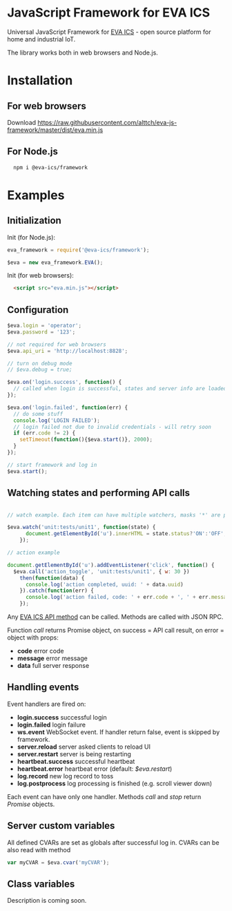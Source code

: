 JavaScript Framework for EVA ICS
================================

Universal JavaScript Framework for [EVA ICS](https://www.eva-ics.com/) - open
source platform for home and industrial IoT.

The library works both in web browsers and Node.js.

Installation
============

For web browsers
----------------

Download
https://raw.githubusercontent.com/alttch/eva-js-framework/master/dist/eva.min.js

For Node.js
-----------

```bash
  npm i @eva-ics/framework
```

Examples
========

Initialization
--------------

Init (for Node.js):

```javascript
eva_framework = require('@eva-ics/framework');

$eva = new eva_framework.EVA();
```

Init (for web browsers):

```html
  <script src="eva.min.js"></script>
```

Configuration
-------------

```javascript
$eva.login = 'operator';
$eva.password = '123';

// not required for web browsers
$eva.api_uri = 'http://localhost:8828';

// turn on debug mode
// $eva.debug = true;

$eva.on('login.success', function() {
  // called when login is successful, states and server info are loaded
});

$eva.on('login.failed', function(err) {
  // do some stuff
  console.log('LOGIN FAILED');
  // login failed not due to invalid credentials - will retry soon
  if (err.code != 2) {
    setTimeout(function(){$eva.start()}, 2000);
  }
});

// start framework and log in
$eva.start();
```

Watching states and performing API calls
----------------------------------------

```javascript

// watch example. Each item can have multiple watchers, masks '*' are possible.

$eva.watch('unit:tests/unit1', function(state) {
      document.getElementById('u').innerHTML = state.status?'ON':'OFF';
    });

// action example

document.getElementById('u').addEventListener('click', function() {
  $eva.call('action_toggle', 'unit:tests/unit1', { w: 30 })
    then(function(data) {
      console.log('action completed, uuid: ' + data.uuid)
    }).catch(function(err) {
      console.log('action failed, code: ' + err.code + ', ' + err.message);
    });
```

Any [EVA ICS API method](https://www.eva-ics.com/doc) can be called. Methods
are called with JSON RPC.

Function *call* returns Promise object, on success = API call result, on error
= object with props:

* **code** error code
* **message** error message
* **data** full server response

Handling events
---------------

Event handlers are fired on:

* **login.success** successful login
* **login.failed** login failure
* **ws.event** WebSocket event. If handler return false, event is skipped by
  framework.
* **server.reload** server asked clients to reload UI
* **server.restart** server is being restarting
* **heartbeat.success** successful heartbeat
* **heartbeat.error** heartbeat error (default: *$eva.restart*)
* **log.record** new log record to toss
* **log.postprocess** log processing is finished (e.g. scroll viewer down)

Each event can have only one handler. Methods *call* and *stop* return
*Promise* objects.

Server custom variables
-----------------------

All defined CVARs are set as globals after successful log in. CVARs can be also
read with method

```javascript
var myCVAR = $eva.cvar('myCVAR');
```

Class variables
---------------

Description is coming soon.
